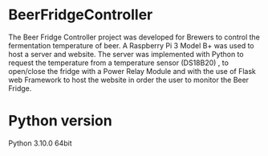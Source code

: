 # BeerFridgeController
The Beer Fridge Controller project was developed for Brewers to control the fermentation temperature of beer. A Raspberry Pi 3 Model B+ was used to host a server and website. The server was implemented with Python to request the temperature from a temperature sensor (DS18B20) , to open/close the fridge with a Power Relay Module and with the use of Flask web Framework to host the website in order the user to monitor the Beer Fridge.

# Python version
Python 3.10.0 64bit
